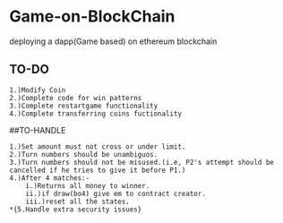 # Game-on-BlockChain
deploying a dapp(Game based) on ethereum blockchain

## TO-DO

```
1.)Modify Coin
2.)Complete code for win patterns
3.)Complete restartgame functionality
4.)Complete transferring coins fuctionality
```

##TO-HANDLE

```
1.)Set amount must not cross or under limit.
2.)Turn numbers should be unambiguos.
3.)Turn numbers should not be misused.(i.e, P2's attempt should be cancelled if he tries to give it before P1.)
4.)After 4 matches:-
	i.)Returns all money to winner.
	ii.)if draw(bo4) give em to contract creator.
	iii.)reset all the states.
*{5.Handle extra security issues}
```  
